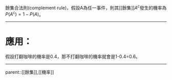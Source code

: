 餘集合法則(complement rule)，假設A為任一事件，則其[[餘集]]$A^c$發生的機率為$P(A^c)=1-P(A)$。
- - -
# 應用：
假設打翻咖啡的機率是0.4，那不打翻咖啡的機率就會是1-0.4=0.6。
- - -
parent::[[餘集]],[[機率]]